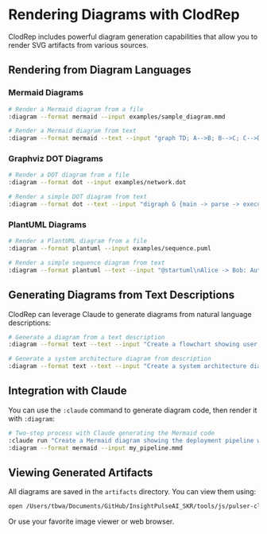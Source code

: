 # Rendering Diagrams with ClodRep

ClodRep includes powerful diagram generation capabilities that allow you to render SVG artifacts from various sources.

## Rendering from Diagram Languages

### Mermaid Diagrams

```bash
# Render a Mermaid diagram from a file
:diagram --format mermaid --input examples/sample_diagram.mmd

# Render a Mermaid diagram from text
:diagram --format mermaid --text --input "graph TD; A-->B; B-->C; C-->D; D-->E;" --output flowchart.svg
```

### Graphviz DOT Diagrams

```bash
# Render a DOT diagram from a file
:diagram --format dot --input examples/network.dot

# Render a simple DOT diagram from text
:diagram --format dot --text --input "digraph G {main -> parse -> execute; main -> init; main -> cleanup; execute -> make_string; execute -> printf; init -> make_string;}" --output process.svg
```

### PlantUML Diagrams

```bash
# Render a PlantUML diagram from a file
:diagram --format plantuml --input examples/sequence.puml

# Render a simple sequence diagram from text
:diagram --format plantuml --text --input "@startuml\nAlice -> Bob: Authentication Request\nBob --> Alice: Authentication Response\n@enduml" --output auth_flow.svg
```

## Generating Diagrams from Text Descriptions

ClodRep can leverage Claude to generate diagrams from natural language descriptions:

```bash
# Generate a diagram from a text description
:diagram --format text --text --input "Create a flowchart showing user authentication with login, password verification, two-factor auth, and access granted/denied outcomes"

# Generate a system architecture diagram from description
:diagram --format text --text --input "Create a system architecture diagram for a microservices application with API gateway, service discovery, 3 microservices, a database, and message queue" --output architecture.svg
```

## Integration with Claude

You can use the `:claude` command to generate diagram code, then render it with `:diagram`:

```bash
# Two-step process with Claude generating the Mermaid code
:claude run "Create a Mermaid diagram showing the deployment pipeline with stages for build, test, stage, and production" > my_pipeline.mmd
:diagram --format mermaid --input my_pipeline.mmd
```

## Viewing Generated Artifacts

All diagrams are saved in the `artifacts` directory. You can view them using:

```bash
open /Users/tbwa/Documents/GitHub/InsightPulseAI_SKR/tools/js/pulser-cli/artifacts/diagram_output.svg
```

Or use your favorite image viewer or web browser.